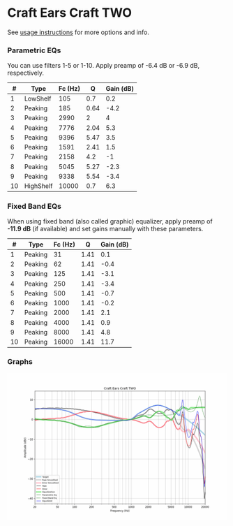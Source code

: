 # Craft Ears Craft TWO
See [usage instructions](https://github.com/jaakkopasanen/AutoEq#usage) for more options and info.

### Parametric EQs
You can use filters 1-5 or 1-10. Apply preamp of -6.4 dB or -6.9 dB, respectively.

|   # | Type      |   Fc (Hz) |    Q |   Gain (dB) |
|-----|-----------|-----------|------|-------------|
|   1 | LowShelf  |       105 | 0.7  |         0.2 |
|   2 | Peaking   |       185 | 0.64 |        -4.2 |
|   3 | Peaking   |      2990 | 2    |         4   |
|   4 | Peaking   |      7776 | 2.04 |         5.3 |
|   5 | Peaking   |      9396 | 5.47 |         3.5 |
|   6 | Peaking   |      1591 | 2.41 |         1.5 |
|   7 | Peaking   |      2158 | 4.2  |        -1   |
|   8 | Peaking   |      5045 | 5.27 |        -2.3 |
|   9 | Peaking   |      9338 | 5.54 |        -3.4 |
|  10 | HighShelf |     10000 | 0.7  |         6.3 |

### Fixed Band EQs
When using fixed band (also called graphic) equalizer, apply preamp of **-11.9 dB** (if available) and set gains manually with these parameters.

|   # | Type    |   Fc (Hz) |    Q |   Gain (dB) |
|-----|---------|-----------|------|-------------|
|   1 | Peaking |        31 | 1.41 |         0.1 |
|   2 | Peaking |        62 | 1.41 |        -0.4 |
|   3 | Peaking |       125 | 1.41 |        -3.1 |
|   4 | Peaking |       250 | 1.41 |        -3.4 |
|   5 | Peaking |       500 | 1.41 |        -0.7 |
|   6 | Peaking |      1000 | 1.41 |        -0.2 |
|   7 | Peaking |      2000 | 1.41 |         2.1 |
|   8 | Peaking |      4000 | 1.41 |         0.9 |
|   9 | Peaking |      8000 | 1.41 |         4.8 |
|  10 | Peaking |     16000 | 1.41 |        11.7 |

### Graphs
![](./Craft%20Ears%20Craft%20TWO.png)

